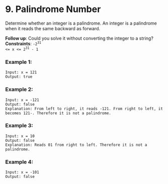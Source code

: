 # 9. Palindrome Number

Determine whether an integer is a palindrome. An integer is a palindrome when it reads the same backward as forward.

**Follow up**: Could you solve it without converting the integer to a string?
**Constraints**: <code>-2<sup>31</sup> <= x <= 2<sup>31</sup> - 1</code>

### Example 1:
```
Input: x = 121
Output: true
```

### Example 2:
```
Input: x = -121
Output: false
Explanation: From left to right, it reads -121. From right to left, it becomes 121-. Therefore it is not a palindrome.
```

### Example 3:
```
Input: x = 10
Output: false
Explanation: Reads 01 from right to left. Therefore it is not a palindrome.
```

### Example 4:
```
Input: x = -101
Output: false
```
